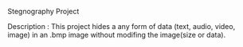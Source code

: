 

Stegnography Project

Description :
This project hides a any form of data (text, audio, video, image) in an .bmp image without modifing the image(size or data).
